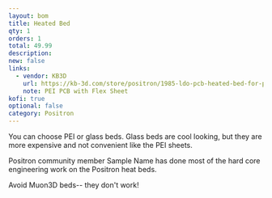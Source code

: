 ```yaml
---
layout: bom
title: Heated Bed
qty: 1
orders: 1
total: 49.99
description: 
new: false
links:
  - vendor: KB3D
    url: https://kb-3d.com/store/positron/1985-ldo-pcb-heated-bed-for-positron-with-flex-sheet-1729548921293.html
    note: PEI PCB with Flex Sheet
kofi: true
optional: false
category: Positron
---
```


You can choose PEI or glass beds. Glass beds are cool looking, but they are more expensive and not convenient like the PEI sheets.

Positron community member Sample Name has done most of the hard core engineering work on the Positron heat beds.

Avoid Muon3D beds-- they don't work!
